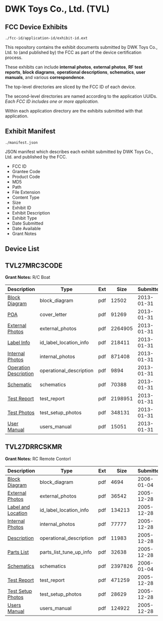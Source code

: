 # DWK Toys Co., Ltd. (TVL)
## FCC Device Exhibits

```
./fcc-id/application-id/exhibit-id.ext
```

This repository contains the exhibit documents submitted by DWK Toys Co., Ltd. to (and published by) the FCC as part of the device certification process.

These exhibits can include **internal photos**, **external photos**, **RF test reports**, **block diagrams**, **operational descriptions**, **schematics**, **user manuals**, and various **correspondence**.

The top-level directories are sliced by the FCC ID of each device.

The second-level directories are named according to the application UUIDs. *Each FCC ID includes one or more application.*

Within each application directory are the exhibits submitted with that application. 

## Exhibit Manifest

```
./manifest.json
```

JSON manifest which describes each exhibit submitted by DWK Toys Co., Ltd. and published by the FCC.

- FCC ID
- Grantee Code
- Product Code
- MD5
- Path
- File Extension
- Content Type
- Size
- Exhibit ID
- Exhibit Description
- Exhibit Type
- Date Submitted
- Date Available
- Grant Notes

## Device List
## TVL27MRC3CODE
**Grant Notes:** R/C Boat

| Description | Type | Ext | Size | Submitted | Available |
| ----------- | ---- | --- | ---- | --------- | --------- |
| [Block Diagram](TVL27MRC3CODE/8d1cd6bc556dbfddb9971903da411f85/1891750.pdf) | block_diagram | pdf | 12502 | 2013-01-31 | 2013-02-01 |
| [POA](TVL27MRC3CODE/8d1cd6bc556dbfddb9971903da411f85/1891753.pdf) | cover_letter | pdf | 91269 | 2013-01-31 | 2013-02-01 |
| [External Photos](TVL27MRC3CODE/8d1cd6bc556dbfddb9971903da411f85/1891754.pdf) | external_photos | pdf | 2264905 | 2013-01-31 | 2013-02-01 |
| [Label Info](TVL27MRC3CODE/8d1cd6bc556dbfddb9971903da411f85/1891756.pdf) | id_label_location_info | pdf | 218411 | 2013-01-31 | 2013-02-01 |
| [Internal Photos](TVL27MRC3CODE/8d1cd6bc556dbfddb9971903da411f85/1891755.pdf) | internal_photos | pdf | 871408 | 2013-01-31 | 2013-02-01 |
| [Operation Description](TVL27MRC3CODE/8d1cd6bc556dbfddb9971903da411f85/1891752.pdf) | operational_description | pdf | 9894 | 2013-01-31 | 2013-02-01 |
| [Schematic](TVL27MRC3CODE/8d1cd6bc556dbfddb9971903da411f85/1891751.pdf) | schematics | pdf | 70388 | 2013-01-31 | 2013-02-01 |
| [Test Report](TVL27MRC3CODE/8d1cd6bc556dbfddb9971903da411f85/1891758.pdf) | test_report | pdf | 2198951 | 2013-01-31 | 2013-02-01 |
| [Test Photos](TVL27MRC3CODE/8d1cd6bc556dbfddb9971903da411f85/1891757.pdf) | test_setup_photos | pdf | 348131 | 2013-01-31 | 2013-02-01 |
| [User Manual](TVL27MRC3CODE/8d1cd6bc556dbfddb9971903da411f85/1891759.pdf) | users_manual | pdf | 15051 | 2013-01-31 | 2013-02-01 |
## TVL27DRRCSKMR
**Grant Notes:** RC Remote Contorl

| Description | Type | Ext | Size | Submitted | Available |
| ----------- | ---- | --- | ---- | --------- | --------- |
| [Block Diagram](TVL27DRRCSKMR/c1665d414d1a842aa3cdef8d07894ceb/616985.pdf) | block_diagram | pdf | 4694 | 2006-01-04 | 2005-12-28 |
| [External Photos](TVL27DRRCSKMR/c1665d414d1a842aa3cdef8d07894ceb/615739.pdf) | external_photos | pdf | 36542 | 2005-12-28 | 2005-12-28 |
| [Label and Location](TVL27DRRCSKMR/c1665d414d1a842aa3cdef8d07894ceb/615741.pdf) | id_label_location_info | pdf | 134213 | 2005-12-28 | 2005-12-28 |
| [Internal Photos](TVL27DRRCSKMR/c1665d414d1a842aa3cdef8d07894ceb/615740.pdf) | internal_photos | pdf | 77777 | 2005-12-28 | 2005-12-28 |
| [Description](TVL27DRRCSKMR/c1665d414d1a842aa3cdef8d07894ceb/615742.pdf) | operational_description | pdf | 11983 | 2005-12-28 | 2005-12-28 |
| [Parts List](TVL27DRRCSKMR/c1665d414d1a842aa3cdef8d07894ceb/615743.pdf) | parts_list_tune_up_info | pdf | 32638 | 2005-12-28 | 2005-12-28 |
| [Schematics](TVL27DRRCSKMR/c1665d414d1a842aa3cdef8d07894ceb/616986.pdf) | schematics | pdf | 2397826 | 2006-01-04 | 2005-12-28 |
| [Test Report](TVL27DRRCSKMR/c1665d414d1a842aa3cdef8d07894ceb/615745.pdf) | test_report | pdf | 471259 | 2005-12-28 | 2005-12-28 |
| [Test Setup Photos](TVL27DRRCSKMR/c1665d414d1a842aa3cdef8d07894ceb/615746.pdf) | test_setup_photos | pdf | 28629 | 2005-12-28 | 2005-12-28 |
| [Users Manual](TVL27DRRCSKMR/c1665d414d1a842aa3cdef8d07894ceb/615747.pdf) | users_manual | pdf | 124922 | 2005-12-28 | 2005-12-28 |
